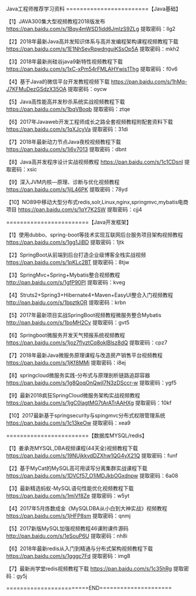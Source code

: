 Java工程师推荐学习资料
========================【Java基础】

【1】JAVA300集大型视频教程2018版发布 https://pan.baidu.com/s/1Bqy4mWSD1idd6JmIzS9ZLg 提取密码：llg2

【2】2018年最新Java高并发知识体系与高并发编程架构课程视频教程下载 https://pan.baidu.com/s/1E1NhSevRqwdnguiKSsOp5A 提取密码：mkh2

【3】2018年最新尚硅谷java9新特性视频教程下载 https://pan.baidu.com/s/1xC-xPm54rFMLAHYwis1Thg 提取密码：f0v6

【4】基于Java的微信平台开发教程视频下载 https://pan.baidu.com/s/1hMq-J7KFMuDezGSdzX35OA 提取密码：oycw

【5】Java高性能高并发秒杀系统实战视频教程下载 https://pan.baidu.com/s/1bqVBoqb 提取密码：ztqe

【6】2017年Javaweb开发工程师成长之路全套视频教程附配套资料下载 https://pan.baidu.com/s/1qXJcyVa 提取密码：31di

【7】2018年最新动力节点Java夜校视频教程下载 https://pan.baidu.com/s/1i6v7013 提取密码：dbnt

【8】Java高并发程序设计实战视频教程 https://pan.baidu.com/s/1c1CDsnI 提取密码：xsic

【9】深入JVM内核—原理、诊断与优化视频教程 https://pan.baidu.com/s/1jIL46PK 提取密码：78yd

【10】NO89中移动大型分布式redis,solr,Linux,nginx,springmvc,mybatis电商项目 https://pan.baidu.com/s/1qY7K2SW 提取密码：cjj4

========================【Java开发框架】

【1】使用dubbo、spring-boot等技术实现互联网后台服务项目架构视频教程 https://pan.baidu.com/s/1gg1JiBD 提取密码：1jtk

【2】SpringBoot从前端到后台打造企业级博客全栈实战视频 https://pan.baidu.com/s/1pKLc2BT 提取密码：8tjw

【3】SpringMvc+Spring+Mybatis整合视频教程 http://pan.baidu.com/s/1gfP90Pl 提取密码：kveg

【4】Struts2+Spring3+Hibernate4+Maven+EasyUI整合入门视频教程 http://pan.baidu.com/s/1bpztkOR 提取密码：krbn

【5】2017年最新项目实战SpringBoot视频教程微服务整合Mybatis http://pan.baidu.com/s/1boMH2Cv 提取密码：gvt5

【6】Springboot微服务开发天气预报系统视频教程 https://pan.baidu.com/s/1joz7flyztCq8oklBlsz8dQ 提取密码：cpz7

【7】2018年最新Java微服务原理课程与改造房产销售平台视频教程 https://pan.baidu.com/s/1jKf8MMi 提取密码：i8ej

【8】springcloud微服务实践-分布式与原理剖析链路追踪容器 https://pan.baidu.com/s/1g8QoqOnQwjI7N3zDSccr-w 提取密码：ygf5

【9】最新2018疯狂SpringCloud微服务架构实战视频教程 https://pan.baidu.com/s/1jgC0lagtMG7tArATrAAHXg 提取密码：10kf

【10】2017最新基于springsecurity与spingmvc分布式权限管理系统 https://pan.baidu.com/s/1c13keOw 提取密码：xea9

========================【数据库MYSQL/redis】

【1】姜承尧MYSQL,DBA视频课程(44天全)视频教程下载 https://pan.baidu.com/s/19NUjkkvdDZXhw1QG4yX21Q 提取密码：funf

【2】基于MyCat的MySQL高可用读写分离集群实战课程下载 https://pan.baidu.com/s/1DVCf57_O1iMDJkbOGxdnpw 提取密码：6a08

【3】最新精选蚂蚁-MySQL语句性能优化视频教程下载 https://pan.baidu.com/s/1miVf8Ze 提取密码：w5yt

【4】2017年5月炼数成金《MySQLDBA从小白到大神实战》视频教程 https://pan.baidu.com/s/1jHFP8sm 提取密码：qnmj

【5】2017新版MySQL加强视频教程46课附课件源码 http://pan.baidu.com/s/1eSouP6U 提取密码：nh8i

【6】2018年最新redis从入门到精通与分布式架构视频教程下载 https://pan.baidu.com/s/1gggc7Fd 提取密码：img8

【7】最新尚学堂redis视频教程下载 https://pan.baidu.com/s/1c35hRg 提取密码：gy5j

========================END=====================
